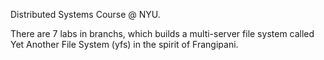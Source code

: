 Distributed Systems Course @ NYU.

There are 7 labs in branchs, which builds a multi-server file system called Yet Another File System (yfs) in the spirit of Frangipani.
